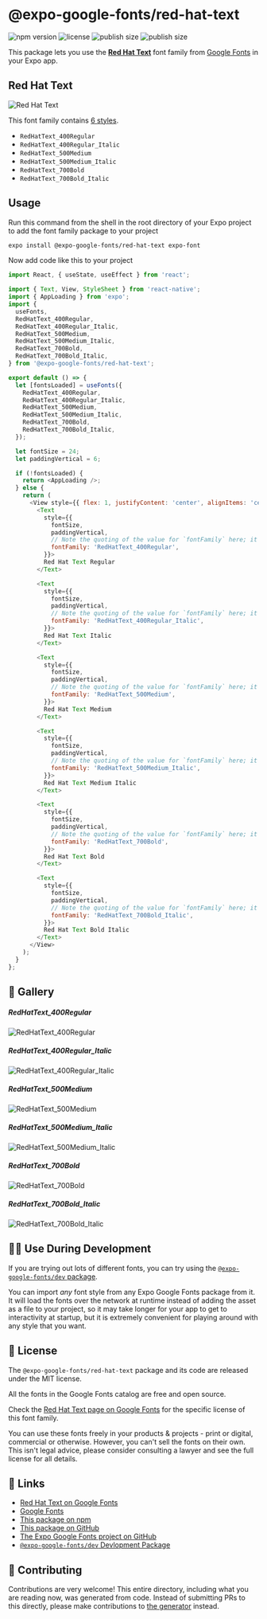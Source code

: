 # @expo-google-fonts/red-hat-text

![npm version](https://flat.badgen.net/npm/v/@expo-google-fonts/red-hat-text)
![license](https://flat.badgen.net/github/license/expo/google-fonts)
![publish size](https://flat.badgen.net/packagephobia/install/@expo-google-fonts/red-hat-text)
![publish size](https://flat.badgen.net/packagephobia/publish/@expo-google-fonts/red-hat-text)

This package lets you use the [**Red Hat Text**](https://fonts.google.com/specimen/Red+Hat+Text) font family from [Google Fonts](https://fonts.google.com/) in your Expo app.

## Red Hat Text

![Red Hat Text](./font-family.png)

This font family contains [6 styles](#-gallery).

- `RedHatText_400Regular`
- `RedHatText_400Regular_Italic`
- `RedHatText_500Medium`
- `RedHatText_500Medium_Italic`
- `RedHatText_700Bold`
- `RedHatText_700Bold_Italic`

## Usage

Run this command from the shell in the root directory of your Expo project to add the font family package to your project
```sh
expo install @expo-google-fonts/red-hat-text expo-font
```

Now add code like this to your project
```js
import React, { useState, useEffect } from 'react';

import { Text, View, StyleSheet } from 'react-native';
import { AppLoading } from 'expo';
import {
  useFonts,
  RedHatText_400Regular,
  RedHatText_400Regular_Italic,
  RedHatText_500Medium,
  RedHatText_500Medium_Italic,
  RedHatText_700Bold,
  RedHatText_700Bold_Italic,
} from '@expo-google-fonts/red-hat-text';

export default () => {
  let [fontsLoaded] = useFonts({
    RedHatText_400Regular,
    RedHatText_400Regular_Italic,
    RedHatText_500Medium,
    RedHatText_500Medium_Italic,
    RedHatText_700Bold,
    RedHatText_700Bold_Italic,
  });

  let fontSize = 24;
  let paddingVertical = 6;

  if (!fontsLoaded) {
    return <AppLoading />;
  } else {
    return (
      <View style={{ flex: 1, justifyContent: 'center', alignItems: 'center' }}>
        <Text
          style={{
            fontSize,
            paddingVertical,
            // Note the quoting of the value for `fontFamily` here; it expects a string!
            fontFamily: 'RedHatText_400Regular',
          }}>
          Red Hat Text Regular
        </Text>

        <Text
          style={{
            fontSize,
            paddingVertical,
            // Note the quoting of the value for `fontFamily` here; it expects a string!
            fontFamily: 'RedHatText_400Regular_Italic',
          }}>
          Red Hat Text Italic
        </Text>

        <Text
          style={{
            fontSize,
            paddingVertical,
            // Note the quoting of the value for `fontFamily` here; it expects a string!
            fontFamily: 'RedHatText_500Medium',
          }}>
          Red Hat Text Medium
        </Text>

        <Text
          style={{
            fontSize,
            paddingVertical,
            // Note the quoting of the value for `fontFamily` here; it expects a string!
            fontFamily: 'RedHatText_500Medium_Italic',
          }}>
          Red Hat Text Medium Italic
        </Text>

        <Text
          style={{
            fontSize,
            paddingVertical,
            // Note the quoting of the value for `fontFamily` here; it expects a string!
            fontFamily: 'RedHatText_700Bold',
          }}>
          Red Hat Text Bold
        </Text>

        <Text
          style={{
            fontSize,
            paddingVertical,
            // Note the quoting of the value for `fontFamily` here; it expects a string!
            fontFamily: 'RedHatText_700Bold_Italic',
          }}>
          Red Hat Text Bold Italic
        </Text>
      </View>
    );
  }
};

```

## 🔡 Gallery

##### RedHatText_400Regular
![RedHatText_400Regular](./RedHatText_400Regular.ttf.png)

##### RedHatText_400Regular_Italic
![RedHatText_400Regular_Italic](./RedHatText_400Regular_Italic.ttf.png)

##### RedHatText_500Medium
![RedHatText_500Medium](./RedHatText_500Medium.ttf.png)

##### RedHatText_500Medium_Italic
![RedHatText_500Medium_Italic](./RedHatText_500Medium_Italic.ttf.png)

##### RedHatText_700Bold
![RedHatText_700Bold](./RedHatText_700Bold.ttf.png)

##### RedHatText_700Bold_Italic
![RedHatText_700Bold_Italic](./RedHatText_700Bold_Italic.ttf.png)


## 👩‍💻 Use During Development

If you are trying out lots of different fonts, you can try using the [`@expo-google-fonts/dev` package](https://github.com/expo/google-fonts/tree/master/font-packages/dev#readme).

You can import *any* font style from any Expo Google Fonts package from it. It will load the fonts
over the network at runtime instead of adding the asset as a file to your project, so it may take longer
for your app to get to interactivity at startup, but it is extremely convenient
for playing around with any style that you want.

## 📖 License

The `@expo-google-fonts/red-hat-text` package and its code are released under the MIT license.

All the fonts in the Google Fonts catalog are free and open source.

Check the [Red Hat Text page on Google Fonts](https://fonts.google.com/specimen/Red+Hat+Text) for the specific license of this font family.

You can use these fonts freely in your products & projects - print or digital, commercial or otherwise. However, you can't sell the fonts on their own. This isn't legal advice, please consider consulting a lawyer and see the full license for all details.

## 🔗 Links

- [Red Hat Text on Google Fonts](https://fonts.google.com/specimen/Red+Hat+Text)
- [Google Fonts](https://fonts.google.com/)
- [This package on npm](https://www.npmjs.com/package/@expo-google-fonts/red-hat-text)
- [This package on GitHub](https://github.com/expo/google-fonts/tree/master/font-packages/red-hat-text)
- [The Expo Google Fonts project on GitHub](https://github.com/expo/google-fonts)
- [`@expo-google-fonts/dev` Devlopment Package](https://github.com/expo/google-fonts/tree/master/font-packages/dev)

## 🤝 Contributing

Contributions are very welcome! This entire directory, including what you are reading now, was generated from code. Instead of submitting PRs to this directly, please make contributions to [the generator](https://github.com/expo/google-fonts/tree/master/packages/generator) instead.
